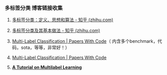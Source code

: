 ### 多标签分类  博客链接收集

1. [多标签分类：定义、思想和算法 - 知乎 (zhihu.com)](https://zhuanlan.zhihu.com/p/183957063)

2. [多标签分类及其基本做法 - 知乎 (zhihu.com)](https://zhuanlan.zhihu.com/p/570797393)
3. [Multi-Label Classification | Papers With Code](https://paperswithcode.com/task/multi-label-classification)（ 内含多个benchmark，代码，sota，等等，非常好！）
4. [Multi-Label Classification | Papers With Code](https://paperswithcode.com/task/multi-label-classification)

5. **[A Tutorial on Multilabel Learning](https://link.zhihu.com/?target=http%3A//dl.acm.org/citation.cfm%3Fid%3D2716262)**